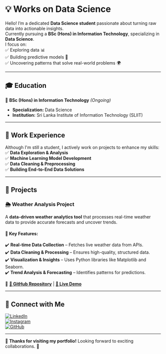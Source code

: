# 💡 Works on Data Science  

Hello! I’m a dedicated **Data Science student** passionate about turning raw data into actionable insights.  
Currently pursuing a **BSc (Hons) in Information Technology**, specializing in **Data Science**.  
I focus on:  
✅ Exploring data 📊  
✅ Building predictive models 🤖  
✅ Uncovering patterns that solve real-world problems 🌍  

---

## 🎓 Education  
📍 **BSc (Hons) in Information Technology** *(Ongoing)*  
- **Specialization:** Data Science  
- **Institution:** Sri Lanka Institute of Information Technology (SLIIT)  

---

## 💼 Work Experience  
Although I'm still a student, I actively work on projects to enhance my skills:  
✅ **Data Exploration & Analysis**  
✅ **Machine Learning Model Development**  
✅ **Data Cleaning & Preprocessing**  
✅ **Building End-to-End Data Solutions**  

---

## 🔬 Projects  

### 🌦 Weather Analysis Project  
A **data-driven weather analytics tool** that processes real-time weather data to provide accurate forecasts and uncover trends.  

#### 🔹 Key Features:  
✔️ **Real-time Data Collection** – Fetches live weather data from APIs.  
✔️ **Data Cleaning & Processing** – Ensures high-quality, structured data.  
✔️ **Visualization & Insights** – Uses Python libraries like Matplotlib and Seaborn.  
✔️ **Trend Analysis & Forecasting** – Identifies patterns for predictions.  

📌 **[🔗 GitHub Repository](#)** | **[🔗 Live Demo](#)**  

---

## 🔗 Connect with Me  

[![LinkedIn](https://img.shields.io/badge/LinkedIn-0077B5?style=for-the-badge&logo=linkedin&logoColor=white)](https://www.linkedin.com/in/im45h4)  
[![Instagram](https://img.shields.io/badge/Instagram-E4405F?style=for-the-badge&logo=instagram&logoColor=white)](https://www.instagram.com/im45h4/)  
[![GitHub](https://img.shields.io/badge/GitHub-181717?style=for-the-badge&logo=github&logoColor=white)](https://github.com/im45h4)  

---

📌 **Thanks for visiting my portfolio!** Looking forward to exciting collaborations. 🚀  
